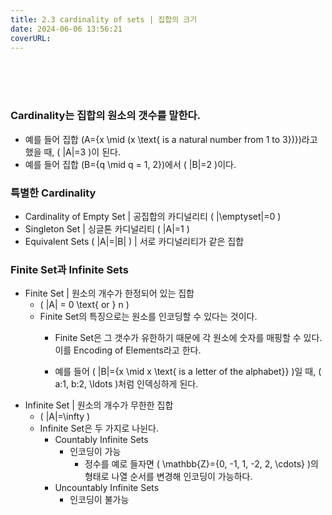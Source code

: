 ```yaml
---
title: 2.3 cardinality of sets | 집합의 크기
date: 2024-06-06 13:56:21
coverURL: 
---
```

<br />
<br />
<br />

### Cardinality는 집합의 원소의 갯수를 말한다.

- 예를 들어 집합 \(A=\{x \mid (x \text{ is a natural number from 1 to 3})\}\)라고 했을 때, \( |A|=3 \)이 된다.
- 예를 들어 집합 \(B=\{q \mid q = 1, 2\}\)에서 \( |B|=2 \)이다.

### 특별한 Cardinality

- Cardinality of Empty Set | 공집합의 카디널리티 \( |\emptyset|=0 \)
- Singleton Set | 싱글톤 카디널리티 \( |A|=1 \)
- Equivalent Sets \( |A|=|B| \) | 서로 카디널리티가 같은 집합

### Finite Set과 Infinite Sets

- Finite Set | 원소의 개수가 한정되어 있는 집합
    - \( |A| = 0 \text{ or } n \)
    - Finite Set의 특징으로는 원소를 인코딩할 수 있다는 것이다.
        - Finite Set은 그 갯수가 유한하기 때문에 각 원소에 숫자를 매핑할 수 있다. 이를 Encoding of Elements라고 한다.
        
        - 예를 들어 \( |B|=\{x \mid x \text{ is a letter of the alphabet}\} \)일 때, \( a:1, b:2, \ldots \)처럼 인덱싱하게 된다.
- Infinite Set | 원소의 개수가 무한한 집합
    - \( |A|=\infty \)
    - Infinite Set은 두 가지로 나뉜다.
        - Countably Infinite Sets
            - 인코딩이 가능
                - 정수를 예로 들자면 \( \mathbb{Z}=\{0, -1, 1, -2, 2, \cdots\} \)의 형태로 나열 순서를 변경해 인코딩이 가능하다.
        - Uncountably Infinite Sets
            - 인코딩이 불가능
